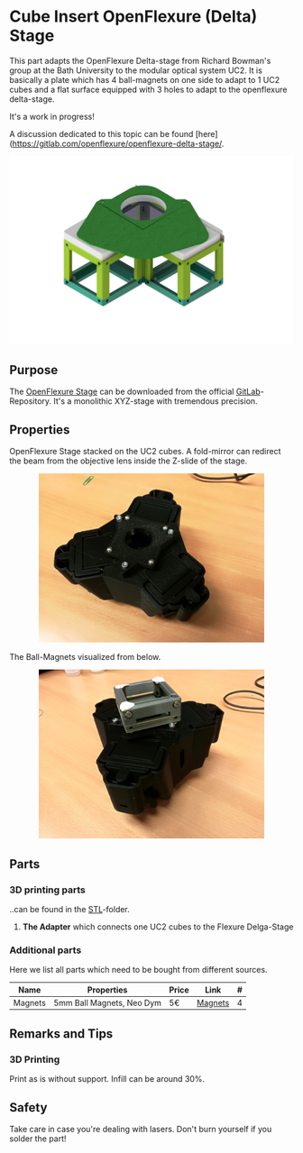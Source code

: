 # Cube Insert OpenFlexure (Delta) Stage
This part adapts the OpenFlexure Delta-stage from Richard Bowman's group at the Bath University to the modular optical system UC2. It is basically a plate which has  4 ball-magnets on one side to adapt to 1 UC2 cubes and a flat surface equipped with 3 holes to adapt to the openflexure delta-stage.

It's a work in progress!

A discussion dedicated to this topic can be found [here](https://gitlab.com/openflexure/openflexure-delta-stage/.


<p align="center">
<img src="./IMAGES/Assembly_Cube_Openflexure_Stage_v2.png" width="600">
</p>

## Purpose
The [OpenFlexure Stage](https://www.openflexure.org) can be downloaded from the official [GitLab](https://gitlab.com/openflexure/openflexure-microscope)-Repository. It's a monolithic XYZ-stage with tremendous precision.


## Properties

OpenFlexure Stage stacked on the UC2 cubes. A fold-mirror can redirect the beam from the objective lens inside the Z-slide of the stage.

<p align="center">
<img src="./IMAGES/Delta1.jpg" width="400">
</p>

The Ball-Magnets visualized from below.
<p align="center">
<img src="./IMAGES/Delta2.jpg" width="400">
</p>

## Parts

### 3D printing parts
..can be found in the [STL](./STL)-folder.

1. **The Adapter** which connects one UC2 cubes to the Flexure Delga-Stage



### Additional parts
Here we list all parts which need to be bought from different sources.

|  Name | Properties  |  Price | Link  | # |
|---|---|---|---|---|
|  Magnets | 5mm Ball Magnets, Neo Dym | 5€  | [Magnets](https://www.ebay.de/itm/2018-3mm-5mm-216pcs-Magnet-Balls-Magic-Beads-3D-Puzzle-Ball-Sphere-Magnetic-/202315436939)  | 4|


## Remarks and Tips

### 3D Printing
Print as is without support. Infill can be around 30%.

## Safety
Take care in case you're dealing with lasers. Don't burn yourself if you solder the part!
